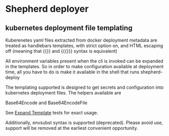 # Shepherd deployer


## kubernetes deployment file templating

Kuberenetes yaml files extracted from docker deployment metadata are treated as handlebars templates, 
with strict option on, and HTML escaping off (meaning that {{}} and {{{}}} syntax is equivalent)

All environment variables present when the cli is invoked can be expanded in the templates.
So in order to make configuration available at deployment time, all you have to do is make it
available in the shell that runs shepherd-deploy 

The templating supported is designed to get secrets and configuration into kubernetes deployment files.
The helpers available are 

Base64Encode and Base64EncodeFile

See [Expand Template](./src/template/expandtemplate.spec.ts) tests for exact usage.

Additionally, envsubst syntax is supported (deprecated). Please avoid use, support will be removed at the
earliest convenient opportunity.

